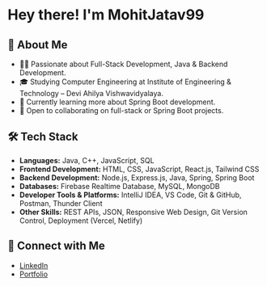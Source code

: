 # Hey there! I'm MohitJatav99

## 🙋 About Me
- 👨‍💻 Passionate about Full-Stack Development, Java & Backend Development.
- 🎓 Studying Computer Engineering at Institute of Engineering & Technology – Devi Ahilya Vishwavidyalaya.
- 🌱 Currently learning more about Spring Boot development.
- 🤝 Open to collaborating on full-stack or Spring Boot projects.

## 🛠️ Tech Stack
- **Languages:** Java, C++, JavaScript, SQL  
- **Frontend Development:** HTML, CSS, JavaScript, React.js, Tailwind CSS  
- **Backend Development:** Node.js, Express.js, Java, Spring, Spring Boot  
- **Databases:** Firebase Realtime Database, MySQL, MongoDB  
- **Developer Tools & Platforms:** IntelliJ IDEA, VS Code, Git & GitHub, Postman, Thunder Client  
- **Other Skills:** REST APIs, JSON, Responsive Web Design, Git Version Control, Deployment (Vercel, Netlify)

## 🤝 Connect with Me
- [LinkedIn](https://www.linkedin.com/in/mohit-jatav-6819a0260/)
- [Portfolio](https://mohit-portfolio-teal.vercel.app/)

